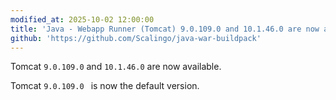 ```yaml
---
modified_at: 2025-10-02 12:00:00
title: 'Java - Webapp Runner (Tomcat) 9.0.109.0 and 10.1.46.0 are now available'
github: 'https://github.com/Scalingo/java-war-buildpack'
---
```


Tomcat `9.0.109.0` and `10.1.46.0` are now available.

Tomcat `9.0.109.0 ` is now the default version.
